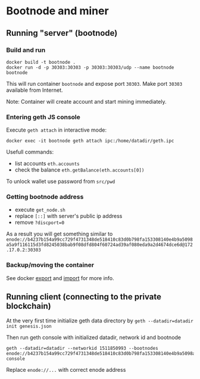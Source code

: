 Bootnode and miner
==================

## Running "server" (bootnode)

### Build and run

```
docker build -t bootnode .
docker run -d -p 30303:30303 -p 30303:30303/udp --name bootnode bootnode
```

This will run container `bootnode` and expose port `30303`. Make port `30303` available from Internet.

Note: Container will create account and start mining immediately.

### Entering geth JS console

Execute `geth attach` in interactive mode:

```
docker exec -it bootnode geth attach ipc:/home/datadir/geth.ipc
```

Usefull commands:

* list accounts `eth.accounts`
* check the balance `eth.getBalance(eth.accounts[0])`

To unlock wallet use password from `src/pwd`

### Getting bootnode address

* execute `get_node.sh`
* replace `[::]` with server's public ip address
* remove `?discport=0`

As a result you will get something similar to `enode://b4237b154a99cc729f4731348de518410c83d0b798fa153308140e4b9a5098a5a9f116115d3fd8245038bab9f08dfd804f60724ad39af080eda9a2d4674dce6d@172.17.0.2:30303`

### Backup/moving the container

See docker [export](https://docs.docker.com/engine/reference/commandline/export/) and [import](https://docs.docker.com/engine/reference/commandline/import/) for more info.

## Running client (connecting to the private blockchain)

At the very first time initialize geth data directory by `geth --datadir=datadir init genesis.json`

Then run geth console with initialized datadir, network id and bootnode

```
geth --datadir=datadir --networkid 1511850993 --bootnodes enode://b4237b154a99cc729f4731348de518410c83d0b798fa153308140e4b9a5098a5a9f116115d3fd8245038bab9f08dfd804f60724ad39af080eda9a2d4674dce6d@172.17.0.2:30303 console
```

Replace `enode://...` with correct enode address
